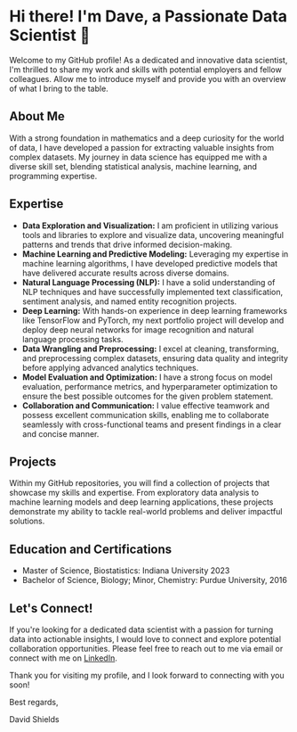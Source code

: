 # Hi there! I'm Dave, a Passionate Data Scientist 🚀

Welcome to my GitHub profile! As a dedicated and innovative data scientist, I'm thrilled to share my work and skills with potential employers and fellow colleagues. Allow me to introduce myself and provide you with an overview of what I bring to the table.

## About Me
With a strong foundation in mathematics and a deep curiosity for the world of data, I have developed a passion for extracting valuable insights from complex datasets. My journey in data science has equipped me with a diverse skill set, blending statistical analysis, machine learning, and programming expertise.

## Expertise
- **Data Exploration and Visualization:** I am proficient in utilizing various tools and libraries to explore and visualize data, uncovering meaningful patterns and trends that drive informed decision-making.
- **Machine Learning and Predictive Modeling:** Leveraging my expertise in machine learning algorithms, I have developed predictive models that have delivered accurate results across diverse domains.
- **Natural Language Processing (NLP):** I have a solid understanding of NLP techniques and have successfully implemented text classification, sentiment analysis, and named entity recognition projects.
- **Deep Learning:** With hands-on experience in deep learning frameworks like TensorFlow and PyTorch, my next portfolio project will develop and deploy deep neural networks for image recognition and natural language processing tasks.
- **Data Wrangling and Preprocessing:** I excel at cleaning, transforming, and preprocessing complex datasets, ensuring data quality and integrity before applying advanced analytics techniques.
- **Model Evaluation and Optimization:** I have a strong focus on model evaluation, performance metrics, and hyperparameter optimization to ensure the best possible outcomes for the given problem statement.
- **Collaboration and Communication:** I value effective teamwork and possess excellent communication skills, enabling me to collaborate seamlessly with cross-functional teams and present findings in a clear and concise manner.

## Projects
Within my GitHub repositories, you will find a collection of projects that showcase my skills and expertise. From exploratory data analysis to machine learning models and deep learning applications, these projects demonstrate my ability to tackle real-world problems and deliver impactful solutions.

## Education and Certifications
- Master of Science, Biostatistics: Indiana University 2023
- Bachelor of Science, Biology; Minor, Chemistry: Purdue University, 2016

## Let's Connect!
If you're looking for a dedicated data scientist with a passion for turning data into actionable insights, I would love to connect and explore potential collaboration opportunities. Please feel free to reach out to me via email or connect with me on [LinkedIn](https://www.linkedin.com/in/david-shields/).

Thank you for visiting my profile, and I look forward to connecting with you soon!

Best regards,

David Shields
 

<!---
Dave-314/Dave-314 is a ✨ special ✨ repository because its `README.md` (this file) appears on your GitHub profile.
You can click the Preview link to take a look at your changes.
--->
